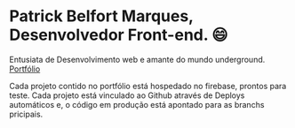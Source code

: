 # Patrick Belfort Marques, Desenvolvedor Front-end. 😄

Entusiata de Desenvolvimento web e amante do mundo underground.
[Portfólio](https://patrick-b-marques.web.app/)

Cada projeto contido no portfólio está hospedado no firebase, prontos para teste.
Cada projeto está vinculado ao Github através de Deploys automáticos e, o código em produção está apontado para as branchs pricipais.
